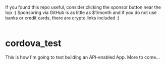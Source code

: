 If you found this repo useful, consider clicking the sponsor button near the top :) Sponsoring via GitHub is as little as $1/month and if you do not use banks or credit cards, there are crypto links included :)<br /><br />
# cordova_test
This is how I'm going to test building an API-enabled App. More to come...
